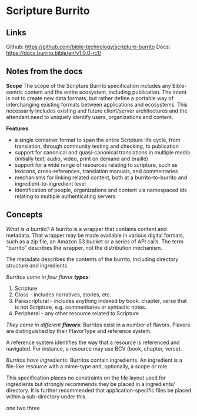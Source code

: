 # Scripture Burrito

## Links

Github: https://github.com/bible-technology/scripture-burrito
Docs: https://docs.burrito.bible/en/v1.0.0-rc1/

## Notes from the docs

**Scope**
The scope of the Scripture Burrito specification includes any Bible-centric content and the entire ecosystem, including publication. The intent is not to create new data formats, but rather define a portable way of interchanging existing formats between applications and ecosystems. This necessarily includes existing and future client/server architectures and the attendant need to uniquely identify users, organizations and content.

**Features**

- a single container format to span the entire Scripture life cycle, from translation, through community testing and checking, to publication
- support for canonical and quasi-canonical translations in multiple media (initially text, audio, video, print on demand and braille)
- support for a wide range of resources relating to scripture, such as lexicons, cross-references, translation manuals, and commentaries
- mechanisms for linking related content, both at a burrito-to-burrito and ingredient-to-ingredient level
- identification of people, organizations and content via namespaced ids relating to multiple authenticating servers

## Concepts

*What is a burrito?*
A burrito is a wrapper that contains content and metadata. That wrapper may be made available in various digital formats, such as a zip file, an Amazon S3 bucket or a series of API calls. The term “burrito” describes the wrapper, not the distribution mechanism.

The metadata describes the contents of the burrito, including directory structure and ingredients.


*Burritos come in four flavor **types**:*
1. Scripture
2. Gloss - includes narratives, stories, etc.
3. Parascriptural - includes anything indexed by book, chapter, verse that is not Scripture, e.g. commentaries or syntactic notes.
4. Peripheral - any other resource related to Scripture

*They come in different **flavors**:*
Burritos exist in a number of flavors. Flavors are distinguished by their FlavorType and reference system.

A reference system identifies the way that a resource is referenced and navigated. For instance, a resource may use BCV (book, chapter, verse).

*Burritos have ingredients:*
Burritos contain ingredients. An ingredient is a file-like resource with a mime-type and, optionally, a scope or role.

This specification places no constraints on the file layout used for ingredients but strongly recommends they be placed in a ingredients/ directory. It is further recommended that application-specific files be placed within a sub-directory under this.

one two three
